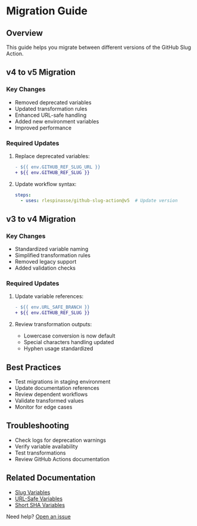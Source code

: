 # Migration Guide

## Overview

This guide helps you migrate between different versions of the GitHub Slug Action.

## v4 to v5 Migration

### Key Changes

- Removed deprecated variables
- Updated transformation rules
- Enhanced URL-safe handling
- Added new environment variables
- Improved performance

### Required Updates

1. Replace deprecated variables:

    ```diff
    - ${{ env.GITHUB_REF_SLUG_URL }}
    + ${{ env.GITHUB_REF_SLUG }}
    ```

2. Update workflow syntax:

    ```yaml
    steps:
      - uses: rlespinasse/github-slug-action@v5  # Update version
    ```

## v3 to v4 Migration

### Key Changes

- Standardized variable naming
- Simplified transformation rules
- Removed legacy support
- Added validation checks

### Required Updates

1. Update variable references:

    ```diff
    - ${{ env.URL_SAFE_BRANCH }}
    + ${{ env.GITHUB_REF_SLUG }}
    ```

2. Review transformation outputs:

    - Lowercase conversion is now default
    - Special characters handling updated
    - Hyphen usage standardized

## Best Practices

- Test migrations in staging environment
- Update documentation references
- Review dependent workflows
- Validate transformed values
- Monitor for edge cases

## Troubleshooting

- Check logs for deprecation warnings
- Verify variable availability
- Test transformations
- Review GitHub Actions documentation

## Related Documentation

- [Slug Variables](slug-variables.md)
- [URL-Safe Variables](url-safe-variables.md)
- [Short SHA Variables](short-sha-variables.md)

Need help? [Open an issue](https://github.com/rlespinasse/github-slug-action/issues/new)

